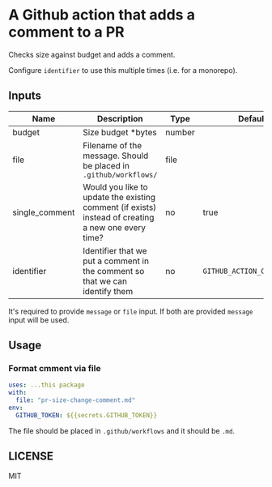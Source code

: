 # A Github action that adds a comment to a PR

Checks size against budget and adds a comment.

Configure `identifier` to use this multiple times (i.e. for a monorepo).

## Inputs

| Name | Description | Type | Default |
| ---- | ----------- | -------- | ------- |
| budget | Size budget *bytes | number | |
| file | Filename of the message. Should be placed in `.github/workflows/` | file | |
| single_comment | Would you like to update the existing comment (if exists) instead of creating a new one every time? | no | true |
| identifier | Identifier that we put a comment in the comment so that we can identify them | no | `GITHUB_ACTION_COMMENT_PR` |

It's required to provide `message` or `file` input. If both are provided `message` input will be used.

## Usage

### Format cmment via file
```yaml
uses: ...this package
with:
  file: "pr-size-change-comment.md"
env:
  GITHUB_TOKEN: ${{secrets.GITHUB_TOKEN}}
```

The file should be placed in `.github/workflows` and it should be `.md`.

## LICENSE

MIT